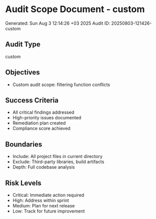 # Audit Scope Document - custom
Generated: Sun Aug  3 12:14:26 +03 2025
Audit ID: 20250803-121426-custom

## Audit Type
custom

## Objectives
- Custom audit scope: filtering function conflicts

## Success Criteria
- All critical findings addressed
- High-priority issues documented
- Remediation plan created
- Compliance score achieved

## Boundaries
- Include: All project files in current directory
- Exclude: Third-party libraries, build artifacts
- Depth: Full codebase analysis

## Risk Levels
- Critical: Immediate action required
- High: Address within sprint
- Medium: Plan for next release
- Low: Track for future improvement
